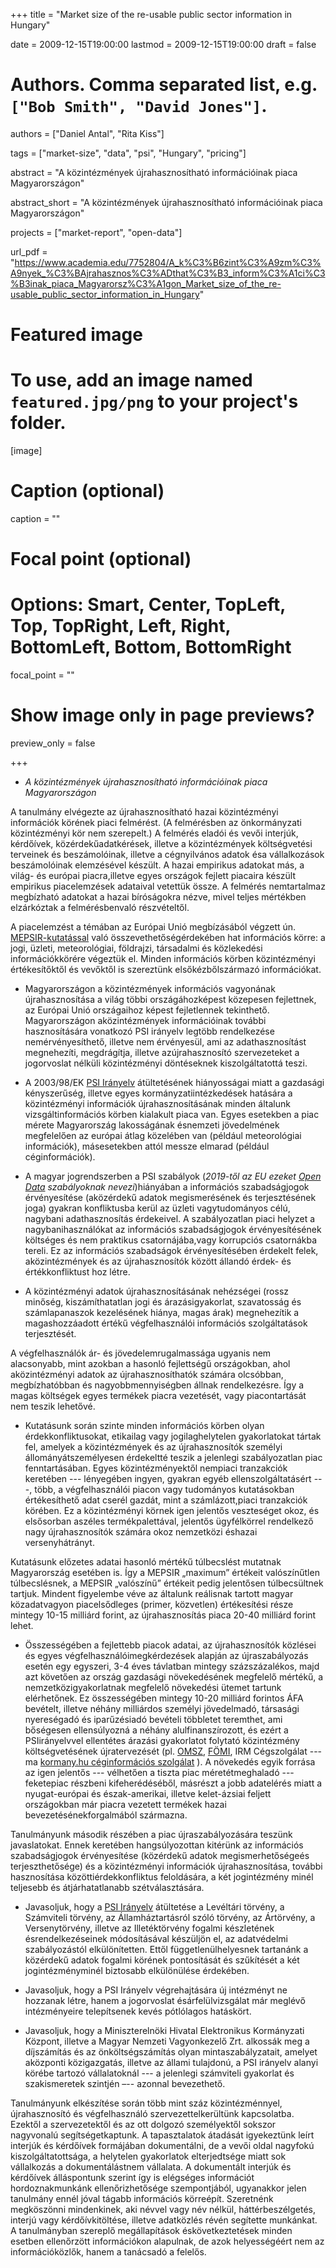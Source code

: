 +++
title = "Market size of the re-usable public sector information in Hungary"

date = 2009-12-15T19:00:00
lastmod = 2009-12-15T19:00:00
draft = false

# Authors. Comma separated list, e.g. `["Bob Smith", "David Jones"]`.
authors = ["Daniel Antal", "Rita Kiss"]

tags = ["market-size", "data", "psi", "Hungary", "pricing"]

abstract = "A közintézmények újrahasznosítható információinak piaca Magyarországon"

abstract_short = "A közintézmények újrahasznosítható információinak piaca Magyarországon"

projects = ["market-report", "open-data"]

url_pdf = "https://www.academia.edu/7752804/A_k%C3%B6zint%C3%A9zm%C3%A9nyek_%C3%BAjrahasznos%C3%ADthat%C3%B3_inform%C3%A1ci%C3%B3inak_piaca_Magyarorsz%C3%A1gon_Market_size_of_the_re-usable_public_sector_information_in_Hungary"

# Featured image
# To use, add an image named `featured.jpg/png` to your project's folder. 
[image]
  # Caption (optional)
  caption = ""

  # Focal point (optional)
  # Options: Smart, Center, TopLeft, Top, TopRight, Left, Right, BottomLeft, Bottom, BottomRight
  focal_point = ""

  # Show image only in page previews?
  preview_only = false

+++


- _A közintézmények újrahasznosítható információinak piaca Magyarországon_


A tanulmány elvégezte az újrahasznosítható hazai közintézményi információk körének piaci felmérést. (A felmérésben az önkormányzati közintézményi kör nem szerepelt.) A felmérés eladói és vevői interjúk, kérdőívek, közérdekűadatkérések, illetve a közintézmények költségvetési terveinek és beszámolóinak, illetve a cégnyilvános adatok ésa vállalkozások beszámolóinak elemzésével készült. A hazai empirikus adatokat más, a világ- és európai piacra,illetve egyes országok fejlett piacaira készült empirikus piacelemzések adataival vetettük össze. A felmérés nemtartalmaz megbízható adatokat a hazai bíróságokra nézve, mivel teljes mértékben elzárkóztak a felmérésbenvaló részvételtől. 

A piacelemzést a témában az Európai Unió megbízásából végzett ún. [MEPSIR-kutatással](https://ec.europa.eu/digital-single-market/en/news/mepsir-measuring-european-public-sector-information-resources-final-report-study-exploitation-0) való összevethetőségérdekében hat információs körre: a jogi, üzleti, meteorológiai, földrajzi, társadalmi és közlekedési információkkörére végeztük el. Minden információs körben közintézményi értékesítőktől és vevőktől is szereztünk elsőkézbőlszármazó információkat.

* Magyarországon a közintézmények információs vagyonának újrahasznosítása a világ többi országáhozképest közepesen fejlettnek, az Európai Unió országaihoz képest fejletlennek tekinthető. Magyarországon aközintézmények információinak további hasznosítására vonatkozó PSI irányelv legtöbb rendelkezése nemérvényesíthető, illetve nem érvényesül, ami az adathasznosítást megnehezíti, megdrágítja, illetve azújrahasznosító szervezeteket a jogorvoslat nélküli közintézményi döntéseknek kiszolgáltatottá teszi.
 
* A 2003/98/EK [PSI Irányelv](https://eur-lex.europa.eu/legal-content/en/ALL/?uri=CELEX:32003L0098) átültetésének hiányosságai miatt a gazdasági kényszerűség, illetve egyes kormányzatiintézkedések hatására a közintézményi információk újrahasznosításának minden általunk vizsgáltinformációs körben kialakult piaca van. Egyes esetekben a piac mérete Magyarország lakosságának ésnemzeti jövedelmének megfelelően az európai átlag közelében van (például meteorológiai információk), másesetekben attól messze elmarad (például céginformációk).
 
* A magyar jogrendszerben a PSI szabályok (_2019-től az EU ezeket [Open Data](https://ec.europa.eu/digital-single-market/en/european-legislation-reuse-public-sector-information) szabályoknak nevezi_)hiányában a információs szabadságjogok érvényesítése (aközérdekű adatok megismerésének és terjesztésének joga) gyakran konfliktusba kerül az üzleti vagytudományos célú, nagybani adathasznosítás érdekeivel. A szabályozatlan piaci helyzet a nagybanihasználókat az információs szabadságjogok érvényesítésének költséges és nem praktikus csatornájába,vagy korrupciós csatornákba tereli. Ez az információs szabadságok érvényesítésében érdekelt felek, aközintézmények és az újrahasznosítók között állandó érdek- és értékkonfliktust hoz létre.
 
* A közintézményi adatok újrahasznosításának nehézségei (rossz minőség, kiszámíthatatlan jogi és árazásigyakorlat, szavatosság és számlapanaszok kezelésének hiánya, magas árak) megnehezítik a magashozzáadott értékű végfelhasználói információs szolgáltatások terjesztését.
 
A végfelhasználók ár- és jövedelemrugalmassága ugyanis nem alacsonyabb, mint azokban a hasonló fejlettségű országokban, ahol aközintézményi adatok az újrahasznosíthatók számára olcsóbban, megbízhatóbban és nagyobbmennyiségben állnak rendelkezésre. Így a 
magas költségek egyes termékek piacra vezetését, vagy piacontartását nem teszik lehetővé.
 
* Kutatásunk során szinte minden információs körben olyan érdekkonfliktusokat, etikailag vagy jogilaghelytelen gyakorlatokat tártak fel, amelyek a közintézmények és az újrahasznosítók személyi állományátszemélyesen érdekeltté teszik a jelenlegi szabályozatlan piac fenntartásában. Egyes közintézményektől nempiaci tranzakciók keretében --- lényegében ingyen, gyakran egyéb ellenszolgáltatásért ---, több, a végfelhasználói piacon vagy tudományos kutatásokban értékesíthető adat cserél gazdát, mint a számlázott,piaci tranzakciók körében. Ez a közintézményi körnek igen jelentős veszteséget okoz, és elsősorban aszéles termékpalettával, jelentős ügyfélkörrel rendelkező nagy újrahasznosítók számára okoz nemzetközi éshazai versenyhátrányt.
 
Kutatásunk előzetes adatai hasonló mértékű túlbecslést mutatnak Magyarország esetében is. Így a MEPSIR „maximum” értékeit valószínűtlen túlbecslésnek, a MEPSIR „valószínű” értékeit pedig jelentősen  túlbecsültnek tartjuk. Mindent figyelembe véve az általunk reálisnak tartott magyar közadatvagyon piacelsődleges (primer, közvetlen) értékesítési része mintegy 10-15 milliárd forint, az újrahasznosítás piaca 20-40 milliárd forint lehet.
 
* Összességében a fejlettebb piacok adatai, az újrahasznosítók közlései és egyes végfelhasználóimegkérdezések alapján az újraszabályozás esetén egy egyszeri, 3-4 éves távlatban mintegy százszázalékos, majd azt követően az ország gazdasági növekedésének megfelelő mértékű, a nemzetközigyakorlatnak megfelelő növekedési ütemet tartunk elérhetőnek. Ez összességében mintegy 10-20 milliárd forintos ÁFA bevételt, illetve néhány milliárdos személyi jövedelmadó, társasági nyereségadó és iparűzésiadó bevételi többletet teremthet, ami bőségesen ellensúlyozná a néhány alulfinanszírozott, és ezért a PSIirányelvvel ellentétes árazási gyakorlatot folytató közintézmény költségvetésének újratervezését (pl. [OMSZ](https://www.met.hu/), [FÖMI](http://www.ftf.bfkh.gov.hu/portal/index.php/kezdoldal), IRM Cégszolgálat --- ma [kormany.hu céginformációs szolgálat](https://ceginformaciosszolgalat.kormany.hu/ingyenes-ceginformacio) ). A növekedés egyik forrása az igen jelentős --- vélhetően a tiszta piac méretétmeghaladó --- feketepiac részbeni kifeherédéséből, másrészt a jobb adatelérés miatt a nyugat-európai és észak-amerikai, illetve kelet-ázsiai feljett országokban már piacra vezetett termékek hazai bevezetésénekforgalmából származna.

Tanulmányunk második részében a piac újraszabályozására teszünk javaslatokat. Ennek keretében hangsúlyozottan kitérünk az információs szabadságjogok érvényesítése (közérdekű adatok megismerhetőségeés terjeszthetősége) és a közintézményi információk újrahasznosítása, további hasznosítása közöttiérdekkonfliktus feloldására, a két jogintézmény minél teljesebb és átjárhatatlanabb szétválasztására.
 
* Javasoljuk, hogy a [PSI Irányelv](https://eur-lex.europa.eu/legal-content/en/ALL/?uri=CELEX:32003L0098) átültetése a Levéltári törvény, a Számviteli törvény, az Államháztartásról szóló törvény, az Ártörvény, a Versenytörvény, illetve az Illetéktörvény fogalmi készletének ésrendelkezéseinek módosításával készüljön el, az adatvédelmi szabályozástól elkülönítetten. Ettől függetlenülhelyesnek tartanánk a közérdekű adatok fogalmi körének pontosítását és szűkítését a két jogintézményminél biztosabb elkülönülése érdekében.
 
* Javasoljuk, hogy a PSI Irányelv végrehajtására új intézményt ne hozzanak létre, hanem a jogorvoslat ésárfelülvizsgálat már meglévő intézményeire telepítsenek kevés pótlólagos hatáskört.

* Javasoljuk, hogy a Miniszterelnöki Hivatal Elektronikus Kormányzati Központ, illetve a Magyar Nemzeti Vagyonkezelő Zrt. alkossák meg a díjszámítás és az önköltségszámítás olyan mintaszabályzatait, amelyet aközponti közigazgatás, illetve az állami tulajdonú, a PSI irányelv alanyi körébe tartozó vállalatoknál --- a jelenlegi számviteli gyakorlat és szakismeretek szintjén –-- azonnal bevezethető.
 
Tanulmányunk elkészítése során több mint száz közintézménnyel, újrahasznosító és végfelhasználó szervezettelkerültünk kapcsolatba. Ezektől a szervezetektől és az ott dolgozó személyektől sokszor nagyvonalú segítségetkaptunk. A tapasztalatok átadását igyekeztünk leírt interjúk és kérdőívek formájában dokumentálni, de a vevői
oldal nagyfokú kiszolgáltatottsága, a helytelen gyakorlatok elterjedtsége miatt sok vállalkozás a dokumentálástnem vállalata. A dokumentált interjúk és kérdőívek álláspontunk szerint így is elégséges információt hordoznakmunkánk ellenőrizhetősége szempontjából, ugyanakkor jelen tanulmány ennél jóval tágabb információs körreépít. Szeretnénk megköszönni mindenkinek, aki névvel vagy név nélkül, háttérbeszélgetés, interjú vagy kérdőívkitöltése, illetve adatközlés révén segítette munkánkat. A tanulmányban szereplő megállapítások éskövetkeztetések minden esetben ellenőrzött információkon alapulnak, de azok helyességéért nem az információközlők, hanem a tanácsadó a felelős.
